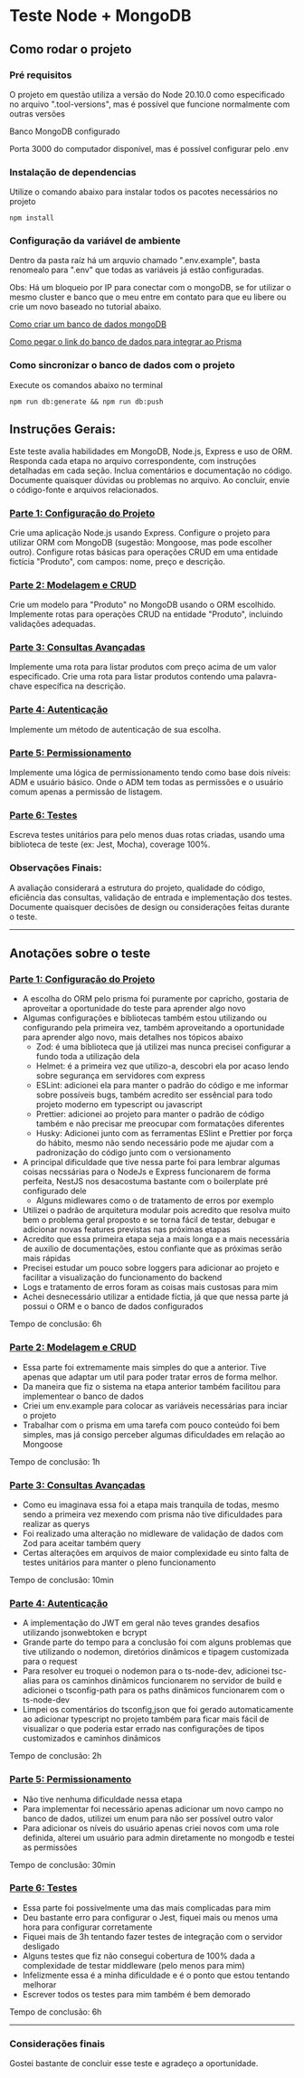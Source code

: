 # Teste Node + MongoDB

## Como rodar o projeto

### Pré requisitos

O projeto em questão utiliza a versão do Node 20.10.0 como especificado no arquivo ".tool-versions", mas é possível que funcione normalmente com outras versões

Banco MongoDB configurado

Porta 3000 do computador disponível, mas é possível configurar pelo .env

### Instalação de dependencias

Utilize o comando abaixo para instalar todos os pacotes necessários no projeto

`npm install`

### Configuração da variável de ambiente

Dentro da pasta raíz há um arquvio chamado ".env.example", basta renomealo para ".env" que todas as variáveis já estão configuradas.

Obs: Há um bloqueio por IP para conectar com o mongoDB, se for utilizar o mesmo cluster e banco que o meu entre em contato para que eu libere ou crie um novo baseado no tutorial abaixo.

[Como criar um banco de dados mongoDB](<url(https://www.mongodb.com/pt-br/basics/create-database)>)

[Como pegar o link do banco de dados para integrar ao Prisma](<url(https://www.prisma.io/docs/getting-started/setup-prisma/start-from-scratch/mongodb/connect-your-database-typescript-mongodb)>)

### Como sincronizar o banco de dados com o projeto

Execute os comandos abaixo no terminal

`npm run db:generate && npm run db:push`

## Instruções Gerais:

Este teste avalia habilidades em MongoDB, Node.js, Express e uso de ORM.
Responda cada etapa no arquivo correspondente, com instruções detalhadas em cada seção.
Inclua comentários e documentação no código.
Documente quaisquer dúvidas ou problemas no arquivo.
Ao concluir, envie o código-fonte e arquivos relacionados.

<div id='parte1'/>

### [Parte 1: Configuração do Projeto](#parte1-an)

Crie uma aplicação Node.js usando Express.
Configure o projeto para utilizar ORM com MongoDB (sugestão: Mongoose, mas pode escolher outro).
Configure rotas básicas para operações CRUD em uma entidade fictícia "Produto", com campos: nome, preço e descrição.

<div id='parte2'/>

### [Parte 2: Modelagem e CRUD](#parte2-an)

Crie um modelo para "Produto" no MongoDB usando o ORM escolhido.
Implemente rotas para operações CRUD na entidade "Produto", incluindo validações adequadas.

<div id='parte3'/>

### [Parte 3: Consultas Avançadas](#parte3-an)

Implemente uma rota para listar produtos com preço acima de um valor especificado.
Crie uma rota para listar produtos contendo uma palavra-chave específica na descrição.

<div id='parte4'/>

### [Parte 4: Autenticação](#parte4-an)

Implemente um método de autenticação de sua escolha.

<div id='parte5'/>

### [Parte 5: Permissionamento](#parte5-an)

Implemente uma lógica de permissionamento tendo como base dois níveis: ADM e usuário básico. Onde o ADM tem todas as permissões e o usuário comum apenas a permissão de listagem.

<div id='parte6'/>

### [Parte 6: Testes](#parte6-an)

Escreva testes unitários para pelo menos duas rotas criadas, usando uma biblioteca de teste (ex: Jest, Mocha), coverage 100%.

### Observações Finais:

A avaliação considerará a estrutura do projeto, qualidade do código, eficiência das consultas, validação de entrada e implementação dos testes.
Documente quaisquer decisões de design ou considerações feitas durante o teste.

---

## Anotações sobre o teste

<div id='parte1-an'/>

### [Parte 1: Configuração do Projeto](#parte1)

- A escolha do ORM pelo prisma foi puramente por capricho, gostaria de aproveitar a oportunidade do teste para aprender algo novo
- Algumas configurações e bibliotecas também estou utilizando ou configurando pela primeira vez, também aproveitando a oportunidade para aprender algo novo, mais detalhes nos tópicos abaixo
  - Zod: é uma biblioteca que já utilizei mas nunca precisei configurar a fundo toda a utilização dela
  - Helmet: é a primeira vez que utilizo-a, descobri ela por acaso lendo sobre segurança em servidores com express
  - ESLint: adicionei ela para manter o padrão do código e me informar sobre possíveis bugs, também acredito ser essêncial para todo projeto moderno em typescript ou javascript
  - Prettier: adicionei ao projeto para manter o padrão de código também e não precisar me preocupar com formatações diferentes
  - Husky: Adicionei junto com as ferramentas ESlint e Prettier por força do hábito, mesmo não sendo necessário pode me ajudar com a padronização do código junto com o versionamento
- A principal dificuldade que tive nessa parte foi para lembrar algumas coisas necssárias para o NodeJs e Express funcionarem de forma perfeita, NestJS nos desacostuma bastante com o boilerplate pré configurado dele
  - Alguns midlewares como o de tratamento de erros por exemplo
- Utilizei o padrão de arquitetura modular pois acredito que resolva muito bem o problema geral proposto e se torna fácil de testar, debugar e adicionar novas features previstas nas próximas etapas
- Acredito que essa primeira etapa seja a mais longa e a mais necessária de auxilio de documentações, estou confiante que as próximas serão mais rápidas
- Precisei estudar um pouco sobre loggers para adicionar ao projeto e facilitar a visualização do funcionamento do backend
- Logs e tratamento de erros foram as coisas mais custosas para mim
- Achei desnecessário utilizar a entidade fíctia, já que que nessa parte já possui o ORM e o banco de dados configurados

Tempo de conclusão: 6h

<div id='parte2-an'/>

### [Parte 2: Modelagem e CRUD](#parte2)

- Essa parte foi extremamente mais simples do que a anterior. Tive apenas que adaptar um util para poder tratar erros de forma melhor.
- Da maneira que fiz o sistema na etapa anterior também facilitou para implementear o banco de dados
- Criei um env.example para colocar as variáveis necessárias para inciar o projeto
- Trabalhar com o prisma em uma tarefa com pouco conteúdo foi bem simples, mas já consigo perceber algumas dificuldades em relação ao Mongoose

Tempo de conclusão: 1h

<div id='parte3-an'/>

### [Parte 3: Consultas Avançadas](#parte3)

- Como eu imaginava essa foi a etapa mais tranquila de todas, mesmo sendo a primeira vez mexendo com prisma não tive dificuldades para realizar as querys
- Foi realizado uma alteração no midleware de validação de dados com Zod para aceitar também query
- Certas alterações em arquivos de maior complexidade eu sinto falta de testes unitários para manter o pleno funcionamento

Tempo de conclusão: 10min

<div id='parte4-an'/>

### [Parte 4: Autenticação](#parte4)

- A implementação do JWT em geral não teves grandes desafios utilizando jsonwebtoken e bcrypt
- Grande parte do tempo para a conclusão foi com alguns problemas que tive utilizando o nodemon, diretórios dinâmicos e tipagem customizada para o request
- Para resolver eu troquei o nodemon para o ts-node-dev, adicionei tsc-alias para os caminhos dinâmicos funcionarem no servidor de build e adicionei o tsconfig-path para os paths dinâmicos funcionarem com o ts-node-dev
- Limpei os comentários do tsconfig,json que foi gerado automaticamente ao adicionar typescript no projeto também para ficar mais fácil de visualizar o que poderia estar errado nas configurações de tipos customizados e caminhos dinâmicos

Tempo de conclusão: 2h

<div id='parte5-an'/>

### [Parte 5: Permissionamento](#parte5)

- Não tive nenhuma dificuldade nessa etapa
- Para implementar foi necessário apenas adicionar um novo campo no banco de dados, utilizei um enum para não ser possível outro valor
- Para adicionar os níveis do usuário apenas criei novos com uma role definida, alterei um usuário para admin diretamente no mongodb e testei as permissões

Tempo de conclusão: 30min

<div id='parte6-an'/>

### [Parte 6: Testes](#parte6)

- Essa parte foi possivelmente uma das mais complicadas para mim
- Deu bastante erro para configurar o Jest, fiquei mais ou menos uma hora para configurar corretamente
- Fiquei mais de 3h tentando fazer testes de integração com o servidor desligado
- Alguns testes que fiz não consegui cobertura de 100% dada a complexidade de testar middleware (pelo menos para mim)
- Infelizmente essa é a minha dificuldade e é o ponto que estou tentando melhorar
- Escrever todos os testes para mim também é bem demorado

Tempo de conclusão: 6h

---

### Considerações finais

Gostei bastante de concluir esse teste e agradeço a oportunidade.
